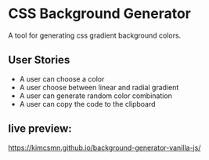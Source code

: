 # CSS Background Generator
A tool for generating css gradient background colors. 

## User Stories
- A user can choose a color
- A user choose between linear and radial gradient
- A user can generate random color combination
- A user can copy the code to the clipboard

## live preview: 
https://kimcsmn.github.io/background-generator-vanilla-js/
